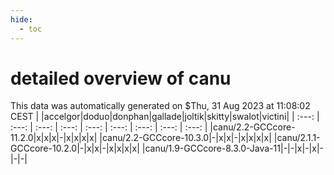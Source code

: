 ```yaml
---
hide:
  - toc
---
```


detailed overview of canu
=========================


This data was automatically generated on $Thu, 31 Aug 2023 at 11:08:02 CEST
| |accelgor|doduo|donphan|gallade|joltik|skitty|swalot|victini|
| :---: | :---: | :---: | :---: | :---: | :---: | :---: | :---: | :---: |
|canu/2.2-GCCcore-11.2.0|x|x|x|-|x|x|x|x|
|canu/2.2-GCCcore-10.3.0|-|x|x|-|x|x|x|x|
|canu/2.1.1-GCCcore-10.2.0|-|x|x|-|x|x|x|x|
|canu/1.9-GCCcore-8.3.0-Java-11|-|-|x|-|x|-|-|-|
